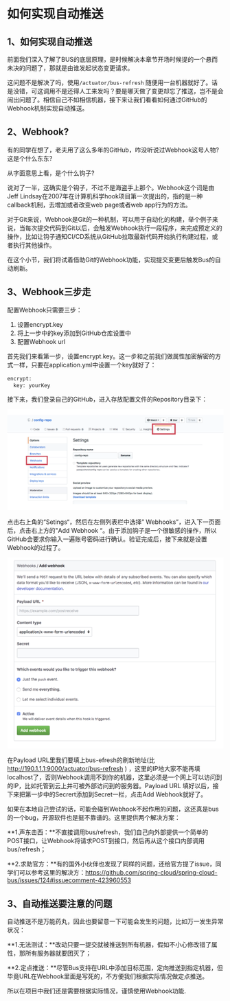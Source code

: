 #  如何实现自动推送

## 1、如何实现自动推送

前面我们深入了解了BUS的底层原理，是时候解决本章节开场时候提的一个悬而未决的问题了，那就是由谁发起状态变更请求。

这问题不是解决了吗，使用`/actuator/bus-refresh` 随便用一台机器就好了。话是没错，可这调用不是还得人工来发吗？要是哪天做了变更却忘了推送，岂不是会闹出问题了。相信自己不如相信机器，接下来让我们看看如何通过GitHub的Webhook机制实现自动推送。

## 2、Webhook?

有的同学在想了，老夫用了这么多年的GitHub，咋没听说过Webhook这号人物?这是个什么东东?

从字面意思上看，是个什么钩子?

说对了一半，这确实是个钩子，不过不是海盗手上那个。Webhook这个词是由 Jeff Lindsay在2007年在计算机科学hook项目第一次提出的，指的是一种callback机制，去增加或者改变web page或者web app行为的方法。

对于Git来说，Webhook是Git的一种机制，可以用于自动化的构建，举个例子来说，当每次提交代码到Git以后，会触发Webhook执行一段程序，来完成预定义的操作，比如让钩子通知CI/CD系统从GitHub拉取最新代码开始执行构建过程，或者执行其他操作。

在这个小节，我们将试着借助Git的Webhook功能，实现提交变更后触发Bus的自动刷新。

## 3、Webhook三步走

配置Webhook只需要三步：

1. 设置encrypt.key
2. 将上一步中的key添加到GitHub仓库设置中
3. 配置Webhook url

首先我们来看第一步，设置encrypt.key。这一步和之前我们做属性加密解密的方式一样，只要在application.yml中设置一个key就好了：

```
encrypt:
  key: yourKey
```

接下来，我们登录自己的GitHub，进入存放配置文件的Repository目录下：

![输入图片说明](../img/03.png)

点击右上角的“Setings“，然后在左侧列表栏中选择” Webhooks”，进入下一页面后，点击右上方的"Add Webhook “。由于添加钩子是一个很敏感的操作，所以GitHub会要求你输入一遍账号密码进行确认。验证完成后，接下来就是设置Webhook的过程了。

![输入图片说明](../img/04.png)

在Payload URL里我们要填上bus-efresh的刷新地址(比 http://190.1.1.1:9000/actuator/bus-refresh ) ，这里的IP地大家不能再填localhost了，否则Webhook调用不到你的机器，这里必须是一个网上可以访问到的IP，比如托管到云上并可被外部访问到的服务器。Payload URL 填好以后，接下来把第一步中的Secrert添加到Secret一栏，点击Add Webhook就好了。

如果在本地自己尝试的话，可能会碰到Webhook不起作用的问题，这还真是bus的一个bug，开源软件也是挺不靠谱的。这里提供两个解决方案：

**1.声东击西：**不直接调用bus/refresh，我们自己向外部提供一个简单的POST接口，让Webhook将请求POST到接口，然后再从这个接口内部调用bus/refresh；

**2.求助官方：**有的国外小伙伴也发现了同样的问题，还给官方提了issue，同学们可以参考这里的解决方：https://github.com/spring-cloud/spring-cloud-bus/issues/124#issuecomment-423960553

## 3、自动推送要注意的问题

自动推送不是万能药丸，因此也要留意一下可能会发生的问题，比如万一发生异常状况：

**1.无法测试：**改动只要一提交就被推送到所有机器，假如不小心修改错了属性，那所有服务器就要团灭了；

**2.定点推送：**尽管Bus支持在URL中添加目标范围，定向推送到指定机器，但毕竟URL在Webhook里面是写死的，不方便我们根据实际情况做定点推送。

所以在项目中我们还是需要根据实际情况，谨慎使用Webhook功能.